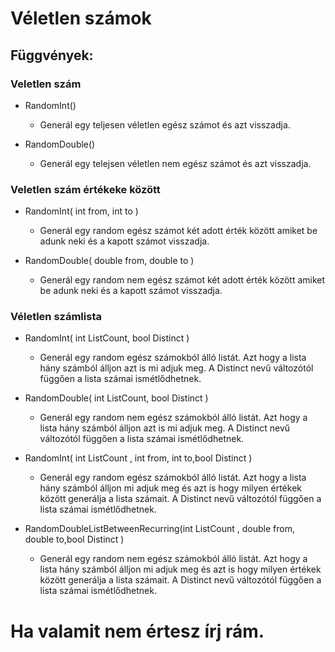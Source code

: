 ﻿# Véletlen számok
## Függvények:
### Veletlen szám
- RandomInt()
	* Generál egy teljesen véletlen egész számot és azt visszadja.

- RandomDouble()
	* Generál egy telejsen véletlen nem egész számot és azt visszadja.
### Veletlen szám értékeke között
- RandomInt( int from, int to )
	* Generál egy random egész számot két adott érték között amiket be adunk neki és a kapott számot visszadja.

- RandomDouble( double from, double to )
	* Generál egy random nem egész számot két adott érték között amiket be adunk neki és a kapott számot visszadja.
### Véletlen számlista
- RandomInt( int ListCount, bool Distinct )
	* Generál egy random egész számokból álló listát. Azt hogy a lista hány számból álljon azt is mi adjuk meg. A Distinct nevű változótól függően a lista számai ismétlődhetnek.

- RandomDouble( int ListCount, bool Distinct )
	* Generál egy random nem egész számokból álló listát. Azt hogy a lista hány számból álljon azt is mi adjuk meg. A Distinct nevű változótól függően a lista számai ismétlődhetnek.

- RandomInt( int ListCount , int from, int to,bool Distinct )
	* Generál egy random egész számokból álló listát. Azt hogy a lista hány számból álljon mi adjuk meg és azt is hogy milyen értékek között generálja a lista számait. A Distinct nevű változótól függően a lista számai ismétlődhetnek.

- RandomDoubleListBetweenRecurring(int ListCount , double from, double to,bool Distinct )
    * Generál egy random nem egész számokból álló listát. Azt hogy a lista hány számból álljon mi adjuk meg és azt is hogy milyen értékek között generálja a lista számait. A Distinct nevű változótól függően a lista számai ismétlődhetnek.

# Ha valamit nem értesz írj rám.